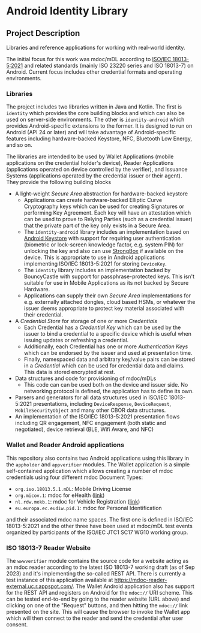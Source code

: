 # Android Identity Library

## Project Description
Libraries and reference applications for working with real-world identity.

The initial focus for this work was mdoc/mDL according to [ISO/IEC 18013-5:2021](https://www.iso.org/standard/69084.html)
and related standards (mainly ISO 23220 series and ISO 18013-7) on Android. Current focus
includes other credential formats and operating environments.

### Libraries

The project includes two libraries written in Java and Kotlin. The
first is `identity` which provides the core building blocks and which
can also be used on server-side environments. The other is `identity-android`
which provides Android-specific extensions to the former. It is designed to
run on Android (API 24 or later) and will take advantage of  Android-specific
features including hardware-backed Keystore, NFC, Bluetooth
Low Energy, and so on.

The libraries are intended to be used by Wallet Applications (mobile
applications on the credential holder's device), Reader Applications (applications
operated on device controlled by the verifier), and Issuance Systems (applications
operated by the credential issuer or their agent). They provide the following
building blocks

- A light-weight _Secure Area_ abstraction for hardware-backed keystore
    - Applications can create hardware-backed Elliptic Curve Cryptography
      keys which can be used for creating Signatures or performing Key Agreement.
      Each key will have an attestation which can be used to prove to Relying Parties
      (such as a credential issuer) that the private part of the key only exists
      in a Secure Area.
    - The `identity-android` library includes an implementation based on
      [Android Keystore](https://developer.android.com/training/articles/keystore)
      with support for requiring user authentication (biometric or lock-screen knowledge
      factor, e.g. system PIN) for unlocking the key and also can use
      [StrongBox](https://source.android.com/docs/compatibility/13/android-13-cdd#9112_strongbox)
      if available on the device. This is appropriate to use in Android applications
      implementing ISO/IEC 18013-5:2021 for storing `DeviceKey`.
    - The `identity` library includes an implementation backed by BouncyCastle
      with support for passphrase-protected keys. This isn't suitable for use
      in Mobile Applications as its not backed by Secure Hardware.
    - Applications can supply their own _Secure Area_ implementations for e.g.
      externally attached dongles, cloud based HSMs, or whatever the issuer
      deems appropriate to protect key material associated with their credential.
- A _Credential Store_ for storage of one or more _Credentials_
    - Each Credential has a _Credential Key_ which can be used by the issuer
      to bind a credential to a specific device which is useful when
      issuing updates or refreshing a credential.
    - Additionally, each Credential has one or more _Authentication Keys_ which
      can be endorsed by the issuer and used at presentation time.
    - Finally, namespaced data and arbitrary key/value pairs can be stored
      in a _Credential_ which can be used for credential data and claims. This
      data is stored encrypted at rest.
- Data structures and code for provisioning of mdoc/mDLs
    - This code can can be used both on the device and issuer side. No networking
      protocol is defined, the application has to define its own.
- Parsers and generators for all data structures used in ISO/IEC 18013-5:2021
  presentations, including `DeviceResponse`, `DeviceRequest`,  `MobileSecurityObject`
  and many other CBOR data structures.
- An implementation of the ISO/IEC 18013-5:2021 presentation flows including
  QR engagement, NFC engagement (both static and negotiated), device retrieval
  (BLE, Wifi Aware, and NFC)

### Wallet and Reader Android applications

This repository also contains two Android applications using this library
in the `appholder` and `appverifier` modules. The Wallet application is a simple
self-contained application which allows  creating a number of mdoc credentials
using four different mdoc Document Types:

- `org.iso.18013.5.1.mDL`: Mobile Driving License
- `org.micov.1`: mdoc for eHealth ([link](https://github.com/18013-5/micov))
- `nl.rdw.mekb.1`: mdoc for Vehicle Registration ([link](https://github.com/18013-5/mVR))
- `eu.europa.ec.eudiw.pid.1`: mdoc for Personal Identification

and their associated mdoc name spaces. The first one is defined in
ISO/IEC 18013-5:2021 and the other three have been used at mdoc/mDL
test events organized by participants of the ISO/IEC JTC1 SC17 WG10
working group.

### ISO 18013-7 Reader Website

The `wwwverifier` module contains the source code for a website acting as an
mdoc reader according to the latest ISO 18013-7 working draft (as of Sep 2023)
and it's implementing  the so-called REST API. There is currently a test instance
of this application available at https://mdoc-reader-external.uc.r.appspot.com/.
The Wallet Android  application also has support for the REST API and registers
on Android for the `mdoc://` URI scheme. This can be tested end-to-end by going
to the reader  website (URL above) and clicking on one of the "Request" buttons,
and then  hitting the `mdoc://` link presented on the site. This will cause the
browser  to invoke the Wallet app which will then connect to the reader and send
the credential after user consent.

<!---
## Source Repositories

- [openwallet-foundation-labs/android-identity-library](https://github.com/openwallet-foundation-labs/android-identity-library)


## Chat Channel

- [#android-identity-library]() on the [OpenWallet Foundation Discord server](https://discord.gg/openwalletfoundation)
--->
